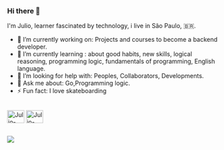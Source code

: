 ### Hi there 👋

I'm Julio, learner fascinated by technology, i live in São Paulo, 🇧🇷.

- 🔭 I’m currently working on: Projects and courses to become a backend developer.
- 🌱 I’m currently learning : about good habits, new skills, logical reasoning, programming logic, fundamentals of programming, English language.
- 🤔 I’m looking for help with: Peoples, Collaborators, Developments.
- 💬 Ask me about: Go,Programming logic.
- ⚡ Fun fact: I love skateboarding

<div style="display: inline_block"><br>
  <img align="center" alt="Julio-Go" height="30" width="40" src="https://cdn.jsdelivr.net/gh/devicons/devicon/icons/go/go-original.svg">
  
  <img align="center" alt="Julio-Go" height="30" width="40" src="https://cdn.jsdelivr.net/gh/devicons/devicon/icons/go/go-original-wordmark.svg">
          
 
</div>
  
  
  
  
  ##
  <a href="https://twitter.com/scarcelli_julio" target="_blank"><img src="https://img.shields.io/badge/Twitter-1DA1F2?style=for-the-badge&logo=twitter&logoColor=white" target="_blank"></a>
  
</div>
